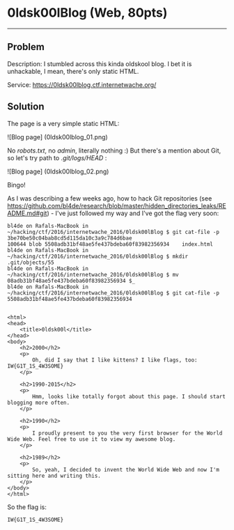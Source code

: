 # 0ldsk00lBlog (Web, 80pts)

---

## Problem

Description: I stumbled across this kinda oldskool blog. I bet it is unhackable, I mean, there's only static HTML.

Service: https://0ldsk00lblog.ctf.internetwache.org/

## Solution

The page is a very simple static HTML:

![Blog page]
(0ldsk00lblog_01.png)


No _robots.txt_, no _admin_, literally nothing :) But there's a mention about Git, so let's try path to _.git/logs/HEAD_ :


![Blog page]
(0ldsk00lblog_02.png)

Bingo!

As I was describing a few weeks ago, how to hack Git repositories (see https://github.com/bl4de/research/blob/master/hidden_directories_leaks/README.md#git) - I've just followed my way and I've got the flag very soon:


```
bl4de on Rafals-MacBook in ~/hacking/ctf/2016/internetwache_2016/0ldsk00lBlog $ git cat-file -p 3be70be50c04bab8cd5d115da10c3a9c784d6bae
100644 blob 5508adb31bf48ae5fe437bdeba60f83982356934	index.html
bl4de on Rafals-MacBook in ~/hacking/ctf/2016/internetwache_2016/0ldsk00lBlog $ mkdir .git/objects/55
bl4de on Rafals-MacBook in ~/hacking/ctf/2016/internetwache_2016/0ldsk00lBlog $ mv 08adb31bf48ae5fe437bdeba60f83982356934 $_
bl4de on Rafals-MacBook in ~/hacking/ctf/2016/internetwache_2016/0ldsk00lBlog $ git cat-file -p 5508adb31bf48ae5fe437bdeba60f83982356934


<html>
<head>
	<title>0ldsk00l</title>
</head>
<body>
	<h2>2000</h2>
	<p>
		Oh, did I say that I like kittens? I like flags, too: IW{G1T_1S_4W3SOME}
	</p>

	<h2>1990-2015</h2>
	<p>
		Hmm, looks like totally forgot about this page. I should start blogging more often.
	</p>

	<h2>1990</h2>
	<p>
		I proudly present to you the very first browser for the World Wide Web. Feel free to use it to view my awesome blog.
	</p>

	<h2>1989</h2>
	<p>
		So, yeah, I decided to invent the World Wide Web and now I'm sitting here and writing this. 
	</p>
</body>
</html>
```

So the flag is:

```
IW{G1T_1S_4W3SOME}
```